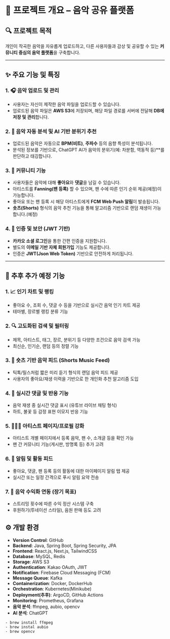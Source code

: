# 🎵 프로젝트 개요 – 음악 공유 플랫폼

## 🔍 프로젝트 목적

개인이 작곡한 음악을 자유롭게 업로드하고, 다른 사용자들과 감상 및 공유할 수 있는 **커뮤니티 중심의 음악 플랫폼**을 구축합니다.

---

## ✨ 주요 기능 및 특징

### 1. 🎧 음악 업로드 및 관리

- 사용자는 자신이 제작한 음악 파일을 업로드할 수 있습니다.
- 업로드된 음악 파일은 **AWS S3**에 저장되며, 해당 파일 경로를 서버에 전달해 **DB에 저장 및 관리**합니다.

### 2. 🧠 음악 자동 분석 및 AI 기반 분위기 추천

- 업로드된 음악은 자동으로 **BPM(비트)**, **주파수** 등의 음향 특성이 분석됩니다.
- 분석된 정보를 기반으로, ChatGPT AI가 음악의 분위기(예: 차분함, 역동적 등)**를 판단하고 태깅합니다.

### 3. 🤝 커뮤니티 기능

- 사용자들은 음악에 대해 **좋아요**와 **댓글**을 남길 수 있습니다.
- 아티스트를 **Fanning(팬 등록)** 할 수 있으며, 팬 수에 따른 인기 순위 제공(예정)이 가능합니다.
- 좋아요 또는 팬 등록 시 해당 아티스트에게 **FCM Web Push 알림**이 발송됩니다.
- **숏츠(Shorts)** 형식의 음악 추천 기능을 통해 알고리즘 기반으로 랜덤 재생이 가능합니다.(예정)

### 4. 🔐 인증 및 보안 (JWT 기반)

- **카카오 소셜 로그인**을 통한 간편 인증을 지원합니다.
- 별도의 **이메일 기반 자체 회원가입** 기능도 제공합니다.
- 인증은 **JWT(Json Web Token)** 기반으로 안전하게 처리됩니다.

---

## 🔮 추후 추가 예정 기능

### 1. 📈 인기 차트 및 랭킹

- 좋아요 수, 조회 수, 댓글 수 등을 기반으로 실시간 음악 인기 차트 제공
- 테마별, 장르별 랭킹 분류 기능

### 2. 🔍 고도화된 검색 및 필터링

- 제목, 아티스트, 태그, 장르, 분위기 등 다양한 조건으로 음악 검색 가능
- 최신순, 인기순, 랜덤 등의 정렬 기능

### 3. 📼 숏츠 기반 음악 피드 (Shorts Music Feed)

- 틱톡/릴스처럼 짧은 미리 듣기 형식의 랜덤 음악 피드 제공
- 사용자의 좋아요/재생 이력을 기반으로 한 개인화 추천 알고리즘 도입

### 4. 💬 실시간 댓글 및 반응 기능

- 음악 재생 중 실시간 댓글 표시 (유튜브 라이브 채팅 형식)
- 하트, 불꽃 등 감정 표현 이모지 반응 기능

### 5. 🧑‍🤝‍🧑 아티스트 페이지/프로필 강화

- 아티스트 개별 페이지에서 등록 음악, 팬 수, 소개글 등을 확인 가능
- 팬 간 커뮤니티 기능(게시판, 방명록 등) 추가 고려

### 6. 📢 알림 및 활동 피드

- 좋아요, 댓글, 팬 등록 등의 활동에 대한 마이페이지 알림 탭 제공
- 실시간 또는 일정 간격으로 푸시 알림 요약 전송

### 7. 💸 음악 수익화 연동 (장기 목표)

- 스트리밍 횟수에 따른 수익 정산 시스템 구축
- 후원하기(투네이션 스타일), 음원 판매 등도 고려

## ⚙️ 개발 환경

- **Version Control**: GitHub
- **Backend**: Java, Spring Boot, Spring Security, JPA
- **Frontend**: React.js, Next.js, TailwindCSS
- **Database**: MySQL, Redis
- **Storage**: AWS S3
- **Authentication**: Kakao OAuth, JWT
- **Notification**: Firebase Cloud Messaging (FCM)
- **Message Queue**: Kafka
- **Containerization**: Docker, DockerHub
- **Orchestration**: Kubernetes(Minikube)
- **Deployment(추후)**: ArgoCD, GitHub Actions
- **Monitoring**: Prometheus, Grafana
- **음악 분석**: ffmpeg, aubio, opencv
- **AI 분석**: ChatGPT

```
- brew install ffmpeg
- brew instal aubio
- brew opencv
```
